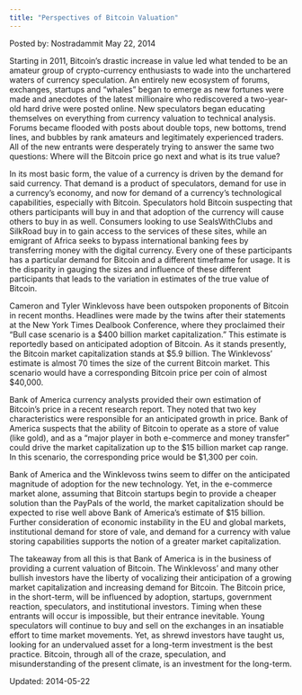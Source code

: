 ```yaml
---
title: "Perspectives of Bitcoin Valuation"
---
```



Posted by: Nostradammit </span>
<span>May 22, 2014</span>

<p>Starting in 2011, Bitcoin’s drastic increase in value led what tended to be an amateur group of crypto-currency enthusiasts to wade into the unchartered waters of currency speculation. An entirely new ecosystem of forums, exchanges, startups and “whales” began to emerge as new fortunes were made and anecdotes of the latest millionaire who rediscovered a two-year-old hard drive were posted online. New speculators began educating themselves on everything from currency valuation to technical analysis. Forums became flooded with posts about double tops, new bottoms, trend lines, and bubbles by rank amateurs and legitimately experienced traders. All of the new entrants were desperately trying to answer the same two questions: Where will the Bitcoin price go next and what is its true value?</p>
<p>In its most basic form, the value of a currency is driven by the demand for said currency. That demand is a product of speculators, demand for use in a currency’s economy, and now for demand of a currency’s technological capabilities, especially with Bitcoin. Speculators hold Bitcoin suspecting that others participants will buy in and that adoption of the currency will cause others to buy in as well. Consumers looking to use SealsWithClubs and SilkRoad buy in to gain access to the services of these sites, while an emigrant of Africa seeks to bypass international banking fees by transferring money with the digital currency. Every one of these participants has a particular demand for Bitcoin and a different timeframe for usage. It is the disparity in gauging the sizes and influence of these different participants that leads to the variation in estimates of the true value of Bitcoin.</p>
<p>Cameron and Tyler Winklevoss have been outspoken proponents of Bitcoin in recent months. Headlines were made by the twins after their statements at the New York Times Dealbook Conference, where they proclaimed their “Bull case scenario is a $400 billion market capitalization.” This estimate is reportedly based on anticipated adoption of Bitcoin. As it stands presently, the Bitcoin market capitalization stands at $5.9 billion. The Winklevoss’ estimate is almost 70 times the size of the current Bitcoin market. This scenario would have a corresponding Bitcoin price per coin of almost $40,000.</p>
<p>Bank of America currency analysts provided their own estimation of Bitcoin’s price in a recent research report. They noted that two key characteristics were responsible for an anticipated growth in price. Bank of America suspects that the ability of Bitcoin to operate as a store of value (like gold), and as a “major player in both e-commerce and money transfer” could drive the market capitalization up to the $15 billion market cap range. In this scenario, the corresponding price would be $1,300 per coin.</p>
<p>Bank of America and the Winklevoss twins seem to differ on the anticipated magnitude of adoption for the new technology. Yet, in the e-commerce market alone, assuming that Bitcoin startups begin to provide a cheaper solution than the PayPals of the world, the market capitalization should be expected to rise well above Bank of America’s estimate of $15 billion. Further consideration of economic instability in the EU and global markets, institutional demand for store of vale, and demand for a currency with value storing capabilities supports the notion of a greater market capitalization.</p>
<p>The takeaway from all this is that Bank of America is in the business of providing a current valuation of Bitcoin. The Winklevoss’ and many other bullish investors have the liberty of vocalizing their anticipation of a growing market capitalization and increasing demand for Bitcoin. The Bitcoin price, in the short-term, will be influenced by adoption, startups, government reaction, speculators, and institutional investors. Timing when these entrants will occur is impossible, but their entrance inevitable. Young speculators will continue to buy and sell on the exchanges in an insatiable effort to time market movements. Yet, as shrewd investors have taught us, looking for an undervalued asset for a long-term investment is the best practice. Bitcoin, through all of the craze, speculation, and misunderstanding of the present climate, is an investment for the long-term.</p>
</div>

Updated: 2014-05-22
    
